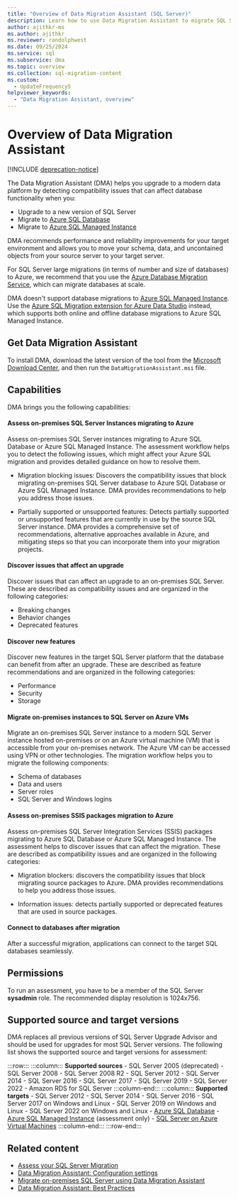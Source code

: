 ```yaml
---
title: "Overview of Data Migration Assistant (SQL Server)"
description: Learn how to use Data Migration Assistant to migrate SQL Server databases to other instances of SQL Server, Azure SQL Database, or Azure SQL Managed Instance.
author: ajithkr-ms
ms.author: ajithkr
ms.reviewer: randolphwest
ms.date: 09/25/2024
ms.service: sql
ms.subservice: dma
ms.topic: overview
ms.collection: sql-migration-content
ms.custom:
  - UpdateFrequency5
helpviewer_keywords:
  - "Data Migration Assistant, overview"
---
```


# Overview of Data Migration Assistant

[!INCLUDE [deprecation-notice](includes/deprecation-notice.md)]

The Data Migration Assistant (DMA) helps you upgrade to a modern data platform by detecting compatibility issues that can affect database functionality when you:

- Upgrade to a new version of SQL Server
- Migrate to [Azure SQL Database](/azure/azure-sql/database/sql-database-paas-overview)
- Migrate to [Azure SQL Managed Instance](/azure/azure-sql/managed-instance/sql-managed-instance-paas-overview)

DMA recommends performance and reliability improvements for your target environment and allows you to move your schema, data, and uncontained objects from your source server to your target server.

For SQL Server large migrations (in terms of number and size of databases) to Azure, we recommend that you use the [Azure Database Migration Service](/azure/dms/dms-overview), which can migrate databases at scale.

DMA doesn't support database migrations to [Azure SQL Managed Instance](/azure/azure-sql/managed-instance/sql-managed-instance-paas-overview). Use the [Azure SQL Migration extension for Azure Data Studio](/azure/dms/migration-using-azure-data-studio) instead, which supports both online and offline database migrations to Azure SQL Managed Instance.

## Get Data Migration Assistant

To install DMA, download the latest version of the tool from the [Microsoft Download Center](https://www.microsoft.com/download/details.aspx?id=53595), and then run the `DataMigrationAssistant.msi` file.

## Capabilities

DMA brings you the following capabilities:

#### Assess on-premises SQL Server Instances migrating to Azure

Assess on-premises SQL Server instances migrating to Azure SQL Database or Azure SQL Managed Instance. The assessment workflow helps you to detect the following issues, which might affect your Azure SQL migration and provides detailed guidance on how to resolve them.

- Migration blocking issues: Discovers the compatibility issues that block migrating on-premises SQL Server database to Azure SQL Database or Azure SQL Managed Instance. DMA provides recommendations to help you address those issues.

- Partially supported or unsupported features: Detects partially supported or unsupported features that are currently in use by the source SQL Server instance. DMA provides a comprehensive set of recommendations, alternative approaches available in Azure, and mitigating steps so that you can incorporate them into your migration projects.

#### Discover issues that affect an upgrade

Discover issues that can affect an upgrade to an on-premises SQL Server. These are described as compatibility issues and are organized in the following categories:

- Breaking changes
- Behavior changes
- Deprecated features

#### Discover new features

Discover new features in the target SQL Server platform that the database can benefit from after an upgrade. These are described as feature recommendations and are organized in the following categories:

- Performance
- Security
- Storage

#### Migrate on-premises instances to SQL Server on Azure VMs

Migrate an on-premises SQL Server instance to a modern SQL Server instance hosted on-premises or on an Azure virtual machine (VM) that is accessible from your on-premises network. The Azure VM can be accessed using VPN or other technologies. The migration workflow helps you to migrate the following components:

- Schema of databases
- Data and users
- Server roles
- SQL Server and Windows logins

#### Assess on-premises SSIS packages migration to Azure

Assess on-premises SQL Server Integration Services (SSIS) packages migrating to Azure SQL Database or Azure SQL Managed Instance. The assessment helps to discover issues that can affect the migration. These are described as compatibility issues and are organized in the following categories:

- Migration blockers: discovers the compatibility issues that block migrating source packages to Azure. DMA provides recommendations to help you address those issues.

- Information issues: detects partially supported or deprecated features that are used in source packages.

#### Connect to databases after migration

After a successful migration, applications can connect to the target SQL databases seamlessly.

## Permissions

To run an assessment, you have to be a member of the SQL Server **sysadmin** role. The recommended display resolution is 1024x756.

## Supported source and target versions

DMA replaces all previous versions of SQL Server Upgrade Advisor and should be used for upgrades for most SQL Server versions. The following list shows the supported source and target versions for assessment:

:::row:::
    :::column:::
    **Supported sources**
    - SQL Server 2005 (deprecated)
    - SQL Server 2008
    - SQL Server 2008 R2
    - SQL Server 2012
    - SQL Server 2014
    - SQL Server 2016
    - SQL Server 2017
    - SQL Server 2019
    - SQL Server 2022
    - Amazon RDS for SQL Server
    :::column-end:::
    :::column:::
    **Supported targets**
    - SQL Server 2012
    - SQL Server 2014
    - SQL Server 2016
    - SQL Server 2017 on Windows and Linux
    - SQL Server 2019 on Windows and Linux
    - SQL Server 2022 on Windows and Linux
    - [Azure SQL Database](/azure/azure-sql/database/sql-database-paas-overview)
    - [Azure SQL Managed Instance](/azure/azure-sql/managed-instance/sql-managed-instance-paas-overview) (assessment only)
    - [SQL Server on Azure Virtual Machines](/azure/azure-sql/virtual-machines/windows/sql-server-on-azure-vm-iaas-what-is-overview)
    :::column-end:::
:::row-end:::

## Related content

- [Assess your SQL Server Migration](dma-assesssqlonprem.md)
- [Data Migration Assistant: Configuration settings](dma-configurationsettings.md)
- [Migrate on-premises SQL Server using Data Migration Assistant](dma-migrateonpremsql.md)
- [Data Migration Assistant: Best Practices](dma-bestpractices.md)
